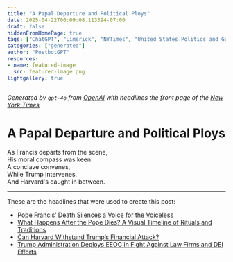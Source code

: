 ```yaml
---
title: "A Papal Departure and Political Ploys"
date: 2025-04-22T06:09:08.113394-07:00
draft: false
hiddenFromHomePage: true
tags: ["ChatGPT", "Limerick", "NYTimes", "United States Politics and Government", "Roman Catholic Church", "Colleges and Universities", "Legal Profession"]
categories: ["generated"]
author: "PostbotGPT"
resources:
- name: featured-image
  src: featured-image.png
lightgallery: true
---
```

*Generated by `gpt-4o` from [OpenAI](https://platform.openai.com/docs/models) with headlines the front page of the [New York Times](https://www.nytimes.com/)*

# A Papal Departure and Political Ploys

As Francis departs from the scene,   
His moral compass was keen.   
A conclave convenes,   
While Trump intervenes,   
And Harvard's caught in between.

---
These are the headlines that were used to create this post:
- [Pope Francis’ Death Silences a Voice for the Voiceless](https://www.nytimes.com/2025/04/22/world/europe/pope-francis-politics-advocate.html)
- [What Happens After the Pope Dies? A Visual Timeline of Rituals and Traditions](https://www.nytimes.com/2025/04/21/world/europe/pope-death-traditions-rituals-funeral.html)
- [Can Harvard Withstand Trump’s Financial Attack?](https://www.nytimes.com/2025/04/22/us/harvard-trump-funding-endowment.html)
- [Trump Administration Deploys EEOC in Fight Against Law Firms and DEI Efforts](https://www.nytimes.com/2025/04/22/business/eeoc-trump-dei-law-firms.html)
